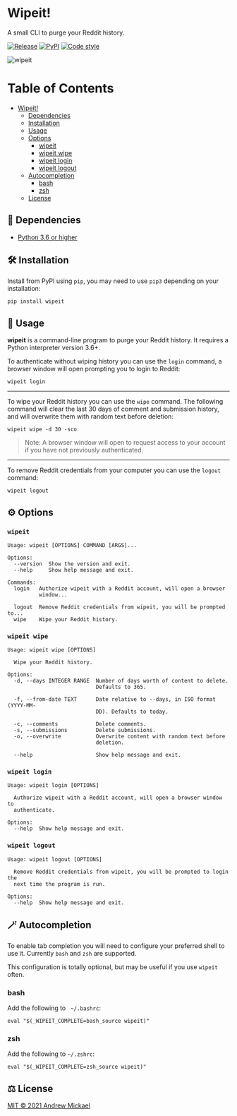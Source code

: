 # Wipeit!
A small CLI to purge your Reddit history.

[![Release](https://github.com/amickael/wipeit/actions/workflows/python-publish.yml/badge.svg)](https://github.com/amickael/wipeit/actions/workflows/python-publish.yml)
[![PyPI](https://img.shields.io/pypi/v/wipeit?color=blue)](https://pypi.org/project/wipeit/)
[![Code style](https://img.shields.io/badge/code%20style-black-black)](https://github.com/psf/black)


![wipeit](https://repository-images.githubusercontent.com/365859955/17783580-b1d0-11eb-9738-6d2bc92644e6)

Table of Contents
=================
* [Wipeit!](#wipeit)
   * [Dependencies](#-dependencies)
   * [Installation](#️-installation)
   * [Usage](#-usage)
   * [Options](#️-options)
      * [wipeit](#wipeit-1)
      * [wipeit wipe](#wipeit-wipe)
      * [wipeit login](#wipeit-login)
      * [wipeit logout](#wipeit-logout)
   * [Autocompletion](#-autocompletion)
      * [bash](#bash)
      * [zsh](#zsh)
   * [License](#️-license)

## 👶 Dependencies
* [Python 3.6 or higher](https://www.python.org/downloads/)

## 🛠️ Installation
Install from PyPI using `pip`, you may need to use `pip3` depending on your installation:
```sh
pip install wipeit
```

## 🚀 Usage
**wipeit** is a command-line program to purge your Reddit history. It requires a Python interpreter version 3.6+.

To authenticate without wiping history you can use the `login` command, a browser window will open prompting you to login to Reddit:
```shell
wipeit login
```
---
To wipe your Reddit history you can use the `wipe` command. The following command will clear the last 30 days of comment and submission history, and will overwrite them with random text before deletion:
```shell
wipeit wipe -d 30 -sco
```
> Note: A browser window will open to request access to your account if you have not previously authenticated.
---
To remove Reddit credentials from your computer you can use the `logout` command:
```shell
wipeit logout
```


## ⚙️ Options
### `wipeit`
```
Usage: wipeit [OPTIONS] COMMAND [ARGS]...

Options:
  --version  Show the version and exit.
  --help     Show help message and exit.

Commands:
  login   Authorize wipeit with a Reddit account, will open a browser
          window...

  logout  Remove Reddit credentials from wipeit, you will be prompted to...
  wipe    Wipe your Reddit history.
```

### `wipeit wipe`
```
Usage: wipeit wipe [OPTIONS]

  Wipe your Reddit history.

Options:
  -d, --days INTEGER RANGE  Number of days worth of content to delete.
                            Defaults to 365.

  -f, --from-date TEXT      Date relative to --days, in ISO format (YYYY-MM-
                            DD). Defaults to today.

  -c, --comments            Delete comments.
  -s, --submissions         Delete submissions.
  -o, --overwrite           Overwrite content with random text before
                            deletion.

  --help                    Show help message and exit.
```

### `wipeit login`
```
Usage: wipeit login [OPTIONS]

  Authorize wipeit with a Reddit account, will open a browser window to
  authenticate.

Options:
  --help  Show help message and exit.
```

### `wipeit logout`
```
Usage: wipeit logout [OPTIONS]

  Remove Reddit credentials from wipeit, you will be prompted to login the
  next time the program is run.

Options:
  --help  Show help message and exit.
```

## 🪄 Autocompletion
To enable tab completion you will need to configure your preferred shell to use it. Currently `bash` and `zsh` are supported.

This configuration is totally optional, but may be useful if you use `wipeit` often.

### bash
Add the following to ` ~/.bashrc`:
```shell
eval "$(_WIPEIT_COMPLETE=bash_source wipeit)"
```

### zsh
Add the following to `~/.zshrc`:
```shell
eval "$(_WIPEIT_COMPLETE=zsh_source wipeit)"
```


## ⚖️ License
[MIT © 2021 Andrew Mickael](https://github.com/amickael/wipeit/blob/master/LICENSE)
